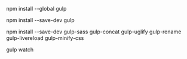 npm install --global gulp

npm install --save-dev gulp

npm install --save-dev gulp-sass gulp-concat gulp-uglify gulp-rename gulp-livereload gulp-minify-css

gulp watch